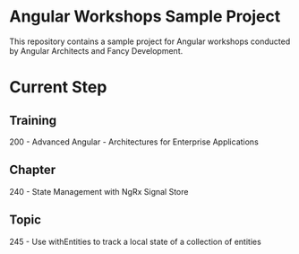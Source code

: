 # Angular Workshops Sample Project

This repository contains a sample project for Angular workshops conducted by Angular Architects and Fancy Development.

# Current Step

## Training
200 - Advanced Angular - Architectures for Enterprise Applications

## Chapter
240 - State Management with NgRx Signal Store

## Topic 
245 - Use withEntities to track a local state of a collection of entities
